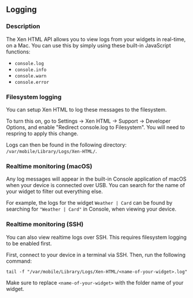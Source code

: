 ## Logging
### Description

The Xen HTML API allows you to view logs from your widgets in real-time, on a Mac. You can use this by simply using these built-in JavaScript functions:

- `console.log`
- `console.info`
- `console.warn`
- `console.error`

### Filesystem logging

You can setup Xen HTML to log these messages to the filesystem.

To turn this on, go to Settings -> Xen HTML -> Support -> Developer Options, and enable "Redirect console.log to Filesystem". You will need to respring to apply this change.

Logs can then be found in the following directory: `/var/mobile/Library/Logs/Xen-HTML/`.

### Realtime monitoring (macOS)

Any log messages will appear in the built-in Console application of macOS when your device is connected over USB. You can search for the name of your widget to filter out everything else.

For example, the logs for the widget `Weather | Card` can be found by searching for `"Weather | Card"` in Console, when viewing your device.

### Realtime monitoring (SSH)

You can also view realtime logs over SSH. This requires filesystem logging to be enabled first.

First, connect to your device in a terminal via SSH. Then, run the following command:

`tail -f "/var/mobile/Library/Logs/Xen-HTML/<name-of-your-widget>.log"`

Make sure to replace `<name-of-your-widget>` with the folder name of your widget.